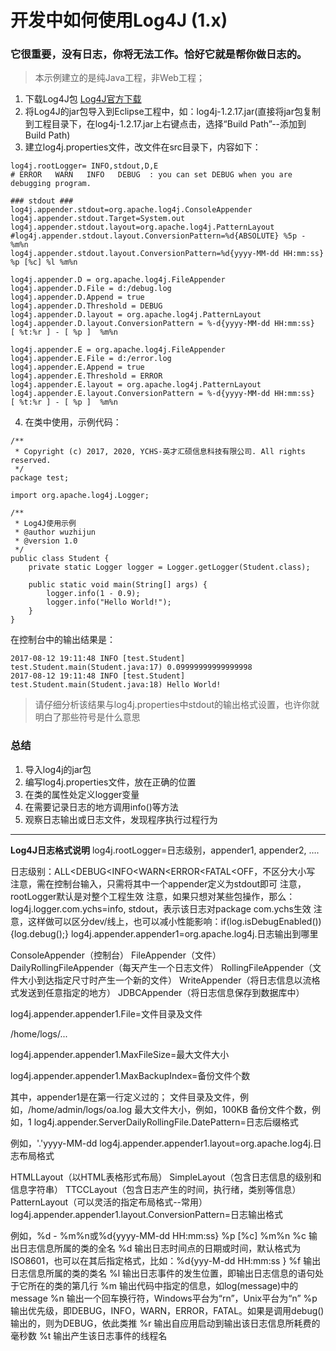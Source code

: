 # 开发中如何使用Log4J (1.x)
### 它很重要，没有日志，你将无法工作。恰好它就是帮你做日志的。

> 本示例建立的是纯Java工程，非Web工程；

1. 下载Log4J包 [Log4J官方下载](http://logging.apache.org/log4j/1.2/)
2. 将Log4J的jar包导入到Eclipse工程中，如：log4j-1.2.17.jar(直接将jar包复制到工程目录下，在log4j-1.2.17.jar上右键点击，选择“Build Path”--添加到Build Path)
3. 建立log4j.properties文件，改文件在src目录下，内容如下：

```
log4j.rootLogger= INFO,stdout,D,E
# ERROR   WARN   INFO   DEBUG  : you can set DEBUG when you are debugging program.

### stdout ###
log4j.appender.stdout=org.apache.log4j.ConsoleAppender
log4j.appender.stdout.Target=System.out
log4j.appender.stdout.layout=org.apache.log4j.PatternLayout
#log4j.appender.stdout.layout.ConversionPattern=%d{ABSOLUTE} %5p - %m%n
log4j.appender.stdout.layout.ConversionPattern=%d{yyyy-MM-dd HH:mm:ss} %p [%c] %l %m%n

log4j.appender.D = org.apache.log4j.FileAppender
log4j.appender.D.File = d:/debug.log
log4j.appender.D.Append = true
log4j.appender.D.Threshold = DEBUG 
log4j.appender.D.layout = org.apache.log4j.PatternLayout
log4j.appender.D.layout.ConversionPattern = %-d{yyyy-MM-dd HH:mm:ss}  [ %t:%r ] - [ %p ]  %m%n

log4j.appender.E = org.apache.log4j.FileAppender
log4j.appender.E.File = d:/error.log 
log4j.appender.E.Append = true
log4j.appender.E.Threshold = ERROR 
log4j.appender.E.layout = org.apache.log4j.PatternLayout
log4j.appender.E.layout.ConversionPattern = %-d{yyyy-MM-dd HH:mm:ss}  [ %t:%r ] - [ %p ]  %m%n
```
4. 在类中使用，示例代码：

```
/**
 * Copyright (c) 2017, 2020, YCHS-英才汇硕信息科技有限公司. All rights reserved.
 */
package test;

import org.apache.log4j.Logger;

/**
 * Log4J使用示例
 * @author wuzhijun
 * @version 1.0 
 */
public class Student {
    private static Logger logger = Logger.getLogger(Student.class);
    
	public static void main(String[] args) {
	    logger.info(1 - 0.9);	 
	    logger.info("Hello World!");
	}
}
```
在控制台中的输出结果是：

```
2017-08-12 19:11:48 INFO [test.Student] test.Student.main(Student.java:17) 0.09999999999999998
2017-08-12 19:11:48 INFO [test.Student] test.Student.main(Student.java:18) Hello World!
```
> 请仔细分析该结果与log4j.properties中stdout的输出格式设置，也许你就明白了那些符号是什么意思
### 总结
  1. 导入log4j的jar包
  2. 编写log4j.properties文件，放在正确的位置
  3. 在类的属性处定义logger变量
  4. 在需要记录日志的地方调用info()等方法 
  5. 观察日志输出或日志文件，发现程序执行过程行为
  

---
**Log4J日志格式说明**
 log4j.rootLogger=日志级别，appender1, appender2, ….

日志级别：ALL<DEBUG<INFO<WARN<ERROR<FATAL<OFF，不区分大小写
注意，需在控制台输入，只需将其中一个appender定义为stdout即可
注意，rootLogger默认是对整个工程生效
注意，如果只想对某些包操作，那么：log4j.logger.com.ychs=info, stdout，表示该日志对package com.ychs生效
注意，这样做可以区分dev/线上，也可以减小性能影响：if(log.isDebugEnabled()){log.debug();}
  log4j.appender.appender1=org.apache.log4j.日志输出到哪里

ConsoleAppender（控制台）
FileAppender（文件）
DailyRollingFileAppender（每天产生一个日志文件）
RollingFileAppender（文件大小到达指定尺寸时产生一个新的文件）
WriteAppender（将日志信息以流格式发送到任意指定的地方）
JDBCAppender（将日志信息保存到数据库中）


log4j.appender.appender1.File=文件目录及文件

/home/logs/...

 log4j.appender.appender1.MaxFileSize=最大文件大小

 log4j.appender.appender1.MaxBackupIndex=备份文件个数

其中，appender1是在第一行定义过的；
文件目录及文件，例如，/home/admin/logs/oa.log
最大文件大小，例如，100KB
备份文件个数，例如，1
  log4j.appender.ServerDailyRollingFile.DatePattern=日志后缀格式

例如，'.'yyyy-MM-dd
  log4j.appender.appender1.layout=org.apache.log4j.日志布局格式

HTMLLayout（以HTML表格形式布局）
SimpleLayout（包含日志信息的级别和信息字符串）
TTCCLayout（包含日志产生的时间，执行绪，类别等信息）
PatternLayout（可以灵活的指定布局格式--常用）
 log4j.appender.appender1.layout.ConversionPattern=日志输出格式

例如，%d - %m%n或%d{yyyy-MM-dd HH:mm:ss} %p [%c] %m%n
%c 输出日志信息所属的类的全名
%d 输出日志时间点的日期或时间，默认格式为ISO8601，也可以在其后指定格式，比如：%d{yyy-M-dd HH:mm:ss } 
%f 输出日志信息所属的类的类名
%l 输出日志事件的发生位置，即输出日志信息的语句处于它所在的类的第几行
%m 输出代码中指定的信息，如log(message)中的message
%n 输出一个回车换行符，Windows平台为“rn”，Unix平台为“n”
%p 输出优先级，即DEBUG，INFO，WARN，ERROR，FATAL。如果是调用debug()输出的，则为DEBUG，依此类推
%r 输出自应用启动到输出该日志信息所耗费的毫秒数
%t 输出产生该日志事件的线程名 
